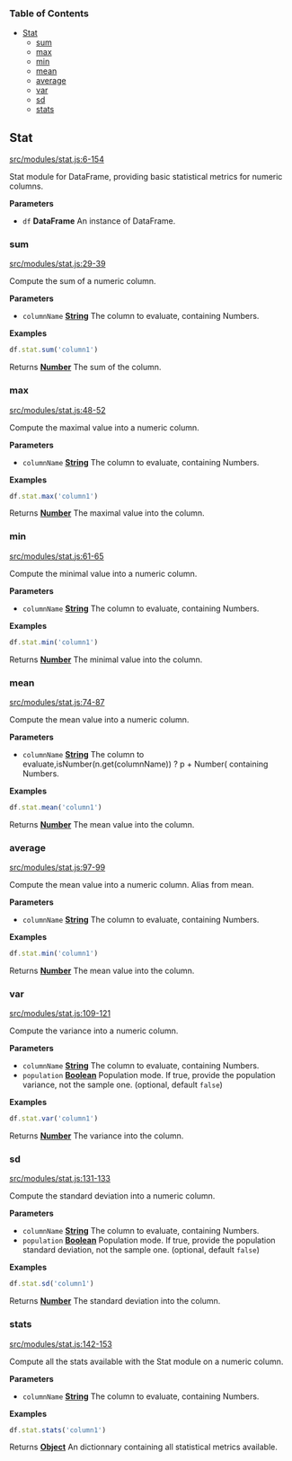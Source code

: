 <!-- Generated by documentation.js. Update this documentation by updating the source code. -->

### Table of Contents

-   [Stat][1]
    -   [sum][2]
    -   [max][3]
    -   [min][4]
    -   [mean][5]
    -   [average][6]
    -   [var][7]
    -   [sd][8]
    -   [stats][9]

## Stat

[src/modules/stat.js:6-154][10]

Stat module for DataFrame, providing basic statistical metrics for numeric columns.

**Parameters**

-   `df` **DataFrame** An instance of DataFrame.

### sum

[src/modules/stat.js:29-39][11]

Compute the sum of a numeric column.

**Parameters**

-   `columnName` **[String][12]** The column to evaluate, containing Numbers.

**Examples**

```javascript
df.stat.sum('column1')
```

Returns **[Number][13]** The sum of the column.

### max

[src/modules/stat.js:48-52][14]

Compute the maximal value into a numeric column.

**Parameters**

-   `columnName` **[String][12]** The column to evaluate, containing Numbers.

**Examples**

```javascript
df.stat.max('column1')
```

Returns **[Number][13]** The maximal value into the column.

### min

[src/modules/stat.js:61-65][15]

Compute the minimal value into a numeric column.

**Parameters**

-   `columnName` **[String][12]** The column to evaluate, containing Numbers.

**Examples**

```javascript
df.stat.min('column1')
```

Returns **[Number][13]** The minimal value into the column.

### mean

[src/modules/stat.js:74-87][16]

Compute the mean value into a numeric column.

**Parameters**

-   `columnName` **[String][12]** The column to evaluate,isNumber(n.get(columnName)) ? p + Number( containing Numbers.

**Examples**

```javascript
df.stat.mean('column1')
```

Returns **[Number][13]** The mean value into the column.

### average

[src/modules/stat.js:97-99][17]

Compute the mean value into a numeric column.
Alias from mean.

**Parameters**

-   `columnName` **[String][12]** The column to evaluate, containing Numbers.

**Examples**

```javascript
df.stat.min('column1')
```

Returns **[Number][13]** The mean value into the column.

### var

[src/modules/stat.js:109-121][18]

Compute the variance into a numeric column.

**Parameters**

-   `columnName` **[String][12]** The column to evaluate, containing Numbers.
-   `population` **[Boolean][19]** Population mode. If true, provide the population variance, not the sample one. (optional, default `false`)

**Examples**

```javascript
df.stat.var('column1')
```

Returns **[Number][13]** The variance into the column.

### sd

[src/modules/stat.js:131-133][20]

Compute the standard deviation into a numeric column.

**Parameters**

-   `columnName` **[String][12]** The column to evaluate, containing Numbers.
-   `population` **[Boolean][19]** Population mode. If true, provide the population standard deviation, not the sample one. (optional, default `false`)

**Examples**

```javascript
df.stat.sd('column1')
```

Returns **[Number][13]** The standard deviation into the column.

### stats

[src/modules/stat.js:142-153][21]

Compute all the stats available with the Stat module on a numeric column.

**Parameters**

-   `columnName` **[String][12]** The column to evaluate, containing Numbers.

**Examples**

```javascript
df.stat.stats('column1')
```

Returns **[Object][22]** An dictionnary containing all statistical metrics available.

[1]: #stat

[2]: #sum

[3]: #max

[4]: #min

[5]: #mean

[6]: #average

[7]: #var

[8]: #sd

[9]: #stats

[10]: https://github.com/Gmousse/dataframe-js/blob/2c3510a052a46f7c2885a3d803e51af9b1d95c85/src/modules/stat.js#L6-L154 "Source code on GitHub"

[11]: https://github.com/Gmousse/dataframe-js/blob/2c3510a052a46f7c2885a3d803e51af9b1d95c85/src/modules/stat.js#L29-L39 "Source code on GitHub"

[12]: https://developer.mozilla.org/docs/Web/JavaScript/Reference/Global_Objects/String

[13]: https://developer.mozilla.org/docs/Web/JavaScript/Reference/Global_Objects/Number

[14]: https://github.com/Gmousse/dataframe-js/blob/2c3510a052a46f7c2885a3d803e51af9b1d95c85/src/modules/stat.js#L48-L52 "Source code on GitHub"

[15]: https://github.com/Gmousse/dataframe-js/blob/2c3510a052a46f7c2885a3d803e51af9b1d95c85/src/modules/stat.js#L61-L65 "Source code on GitHub"

[16]: https://github.com/Gmousse/dataframe-js/blob/2c3510a052a46f7c2885a3d803e51af9b1d95c85/src/modules/stat.js#L74-L87 "Source code on GitHub"

[17]: https://github.com/Gmousse/dataframe-js/blob/2c3510a052a46f7c2885a3d803e51af9b1d95c85/src/modules/stat.js#L97-L99 "Source code on GitHub"

[18]: https://github.com/Gmousse/dataframe-js/blob/2c3510a052a46f7c2885a3d803e51af9b1d95c85/src/modules/stat.js#L109-L121 "Source code on GitHub"

[19]: https://developer.mozilla.org/docs/Web/JavaScript/Reference/Global_Objects/Boolean

[20]: https://github.com/Gmousse/dataframe-js/blob/2c3510a052a46f7c2885a3d803e51af9b1d95c85/src/modules/stat.js#L131-L133 "Source code on GitHub"

[21]: https://github.com/Gmousse/dataframe-js/blob/2c3510a052a46f7c2885a3d803e51af9b1d95c85/src/modules/stat.js#L142-L153 "Source code on GitHub"

[22]: https://developer.mozilla.org/docs/Web/JavaScript/Reference/Global_Objects/Object
